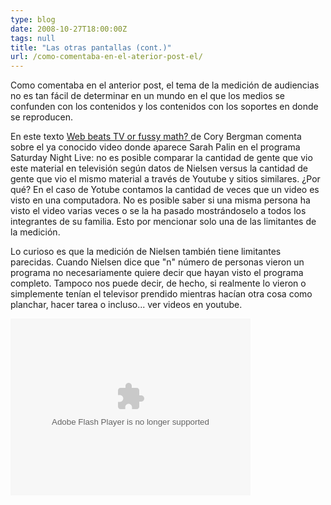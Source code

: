 ```yaml
---
type: blog
date: 2008-10-27T18:00:00Z
tags: null
title: "Las otras pantallas (cont.)"
url: /como-comentaba-en-el-aterior-post-el/
---
```


Como comentaba en el anterior post, el tema de la medición de audiencias no es tan fácil de determinar en un mundo en el que los medios se confunden con los contenidos y los contenidos con los soportes en donde se reproducen.

En este texto <a href="http://www.lostremote.com/2008/10/24/web-beats-tv-or-fuzzy-math/">Web beats TV or fussy math? </a>de Cory Bergman comenta sobre el ya conocido video donde aparece Sarah Palin en el programa Saturday Night Live: no es posible comparar la cantidad de gente que vio este material en televisión según datos de Nielsen versus la cantidad de gente que vio el mismo material a través de Youtube y sitios similares. ¿Por qué? En el caso de Yotube contamos la cantidad de veces que un video es visto en una computadora. No es posible saber si una misma persona ha visto el video varias veces o se la ha pasado mostrándoselo a todos los integrantes de su familia. Esto por mencionar solo una de las limitantes de la medición.

Lo curioso es que la medición de Nielsen también tiene limitantes parecidas. Cuando Nielsen dice que "n" número de personas vieron un programa no necesariamente quiere decir que hayan visto el programa completo. Tampoco nos puede decir, de hecho, si realmente lo vieron o simplemente tenían el televisor prendido mientras hacían otra cosa como planchar, hacer tarea o incluso... ver videos en youtube.

<object type="application/x-shockwave-flash" data="https://widgets.nbc.com/o/4727a250e66f9723/490641c6eeb74b00/48fb6f0549d42680/27ac6161/-cpid/5815e4a9d3992a3c/clipID/773761/video_title/Saturday+Night+Live+-+Gov.+Palin+Cold+Open/video_imgurl/http%3a%2f%2fvideo.nbc.com%2fplayer%2fmezzanine%2fimage.php%3fw%3d350%26h%3d196%26path%3dnbc2%2f13ab7851032c042100aad234a97f9c17_mezzn.jpg%26hash%3dd8fcf13643beb32197fedcd819a4bc46/video_url/http%3a%2f%2fwww.nbc.com%2fSaturday_Night_Live%2fvideo%2fclips%2fgov-palin-cold-open%2f773761%2f/video_description/Gov.+Palin+pays+a+visit+to+the+show?storeInPid=true" id="W4727a250e66f9723490641c6eeb74b00" height="283" width="384"><param name="movie" value="https://widgets.nbc.com/o/4727a250e66f9723/490641c6eeb74b00/48fb6f0549d42680/27ac6161/-cpid/5815e4a9d3992a3c/clipID/773761/video_title/Saturday+Night+Live+-+Gov.+Palin+Cold+Open/video_imgurl/http%3a%2f%2fvideo.nbc.com%2fplayer%2fmezzanine%2fimage.php%3fw%3d350%26h%3d196%26path%3dnbc2%2f13ab7851032c042100aad234a97f9c17_mezzn.jpg%26hash%3dd8fcf13643beb32197fedcd819a4bc46/video_url/http%3a%2f%2fwww.nbc.com%2fSaturday_Night_Live%2fvideo%2fclips%2fgov-palin-cold-open%2f773761%2f/video_description/Gov.+Palin+pays+a+visit+to+the+show?storeInPid=true"><param name="wmode" value="transparent"><param name="allowNetworking" value="all"><param name="allowScriptAccess" value="always"></object>

